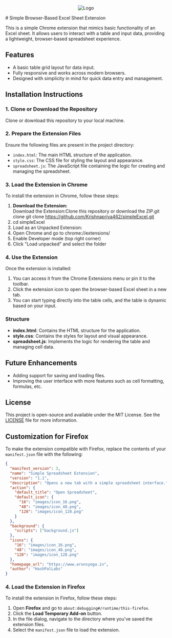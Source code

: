 <p align="center">
  <img src="https://raw.githubusercontent.com/arunwebber/simpleExcel/refs/heads/main/images/icon_128.png" alt="Logo">
</p>
# Simple Browser-Based Excel Sheet Extension

This is a simple Chrome extension that mimics basic functionality of an Excel sheet. It allows users to interact with a table and input data, providing a lightweight, browser-based spreadsheet experience.

## Features

- A basic table grid layout for data input.
- Fully responsive and works across modern browsers.
- Designed with simplicity in mind for quick data entry and management.

## Installation Instructions

### 1. Clone or Download the Repository

Clone or download this repository to your local machine.

### 2. Prepare the Extension Files

Ensure the following files are present in the project directory:

- `index.html`: The main HTML structure of the application.
- `style.css`: The CSS file for styling the layout and appearance.
- `spreadsheet.js`: The JavaScript file containing the logic for creating and managing the spreadsheet.

### 3. Load the Extension in Chrome

To install the extension in Chrome, follow these steps:

1. **Download the Extension:**  
   Download the Extension:Clone this repository or download the ZIP.git clone git clone https://github.com/Krishnapriya462/simpleExcel.git
2. cd simpleExcel
3. Load as an Unpacked Extension:
4. Open Chrome and go to chrome://extensions/
5. Enable Developer mode (top right corner)
6. Click "Load unpacked" and select the folder

### 4. Use the Extension

Once the extension is installed:

1. You can access it from the Chrome Extensions menu or pin it to the toolbar.
2. Click the extension icon to open the browser-based Excel sheet in a new tab.
3. You can start typing directly into the table cells, and the table is dynamic based on your input.

### Structure

- **index.html**: Contains the HTML structure for the application.
- **style.css**: Contains the styles for layout and visual appearance.
- **spreadsheet.js**: Implements the logic for rendering the table and managing cell data.


## Future Enhancements

- Adding support for saving and loading files.
- Improving the user interface with more features such as cell formatting, formulas, etc.



## License

This project is open-source and available under the MIT License. See the [LICENSE](LICENSE) file for more information.

## Customization for Firefox

To make the extension compatible with Firefox, replace the contents of your `manifest.json` file with the following:

```json
{
  "manifest_version": 3,
  "name": "Simple Spreadsheet Extension",
  "version": "1.1",
  "description": "Opens a new tab with a simple spreadsheet interface.",
  "action": {
    "default_title": "Open Spreadsheet",
    "default_icon": {
      "16": "images/icon_16.png",
      "48": "images/icon_48.png",
      "128": "images/icon_128.png"
    }
  },
  "background": {
    "scripts": ["background.js"] 
  },
  "icons": {
    "16": "images/icon_16.png",
    "48": "images/icon_48.png",
    "128": "images/icon_128.png"
  },
  "homepage_url": "https://www.arunsyoga.in",
  "author": "HashPalLabs"
}
```
### 4. Load the Extension in Firefox

To install the extension in Firefox, follow these steps:

1. Open **Firefox** and go to `about:debugging#/runtime/this-firefox`.
2. Click the **Load Temporary Add-on** button.
3. In the file dialog, navigate to the directory where you've saved the extension files.
4. Select the `manifest.json` file to load the extension.